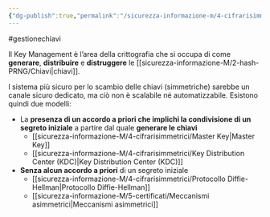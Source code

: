```yaml
---
{"dg-publish":true,"permalink":"/sicurezza-informazione-m/4-cifrarisimmetrici/key-management/"}
---
```


#gestionechiavi 

Il Key Management è l’area della crittografia che si occupa di come **generare**, **distribuire** e **distruggere** le [[sicurezza-informazione-M/2-hash-PRNG/Chiavi\|chiavi]].

l sistema più sicuro per lo scambio delle chiavi (simmetriche) sarebbe un canale sicuro dedicato, ma ciò non è scalabile né automatizzabile. Esistono quindi due modelli:
- La **presenza di un accordo a priori che implichi la condivisione di un segreto iniziale** a partire dal quale **generare le chiavi**
	- [[sicurezza-informazione-M/4-cifrarisimmetrici/Master Key\|Master Key]]
	- [[sicurezza-informazione-M/4-cifrarisimmetrici/Key Distribution Center (KDC)\|Key Distribution Center (KDC)]]
- **Senza alcun accordo a priori** di un segreto iniziale 
	- [[sicurezza-informazione-M/4-cifrarisimmetrici/Protocollo Diffie-Hellman\|Protocollo Diffie-Hellman]]
	- [[sicurezza-informazione-M/5-certificati/Meccanismi asimmetrici\|Meccanismi asimmetrici]]
